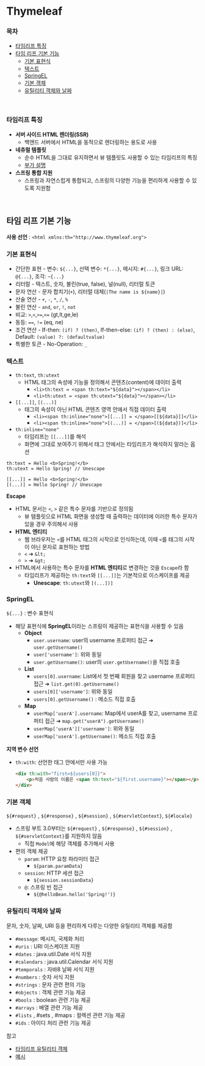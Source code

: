 # Thymeleaf

### 목차
- [타임리프 특징](#타임리프-특징) <br/>
- [타임 리프 기본 기능](#타임-리프-기본-기능)
  * [기본 표현식](#기본-표현식)
  * [텍스트](#텍스트)
  * [SpringEL](#SpringEL)
  * [기본 객체](#기본-객체)
  * [유틸리티 객체와 날짜](#유틸리티-객체와-날짜)
  
<br/>

### 타임리프 특징

- **서버 사이드 HTML 렌더링(SSR)**
  - 백엔드 서버에서 HTML을 동적으로 렌더링하는 용도로 사용
- **네츄럴 템플릿**
  - 순수 HTML을 그대로 유지하면서 뷰 템플릿도 사용할 수 있는 타임리프의 특징
  - [부가 설명](https://github.com/jmxx219/Spring-Study/blob/main/item-service/README.md#thymeleaf)
- **스프링 통합 지원**
  - 스프링과 자연스럽게 통합되고, 스프링의 다양한 기능을 편리하게 사용할 수 있도록 지원함

<br/>

## 타임 리프 기본 기능

**사용 선언** : `<html xmlns:th="http://www.thymeleaf.org">`

### 기본 표현식
- 간단한 표현 - 변수: `${...}`, 선택 변수: `*{...}`, 메시지: `#{...}`, 링크 URL: `@{...}`, 조각: `~{...}`
- 리터럴 - 텍스트, 숫자, 불린(true, false), 널(null), 리터럴 토큰
- 문자 연산 - 문자 합치기(`+`), 리터럴 대체(`|The name is ${name}|`)
- 산술 연산 - `+`, `-`, `*`, `/`, `%`
- 불린 연산 - `and`, `or`, `!`, `not`
- 비교: `>`,`<`,`>=`,`<=` (gt,lt,ge,le)
- 동등:  `==`, `!=` (eq, ne)
- 조건 연산 - If-then: `(if) ? (then)`, If-then-else: `(if) ? (then) : (else)`, Default: `(value) ?: (defaultvalue)`
- 특별한 토큰 -  No-Operation: `_`


### 텍스트

- `th:text`, `th:utext`
  - HTML 태그의 속성에 기능을 정의해서 콘텐츠(content)에 데이터 출력
    - `<li>th:text = <span th:text="${data}"></span></li>`
    - `<li>th:utext = <span th:utext="${data}"></span></li>`
- `[[...]]`, `[(...)]`
  - 태그의 속성이 아닌 HTML 콘텐츠 영역 안에서 직접 데이터 출력
    - `<li><span th:inline="none">[[...]] = </span>[[${data}]]</li>`
    - `<li><span th:inline="none">[(...)] = </span>[(${data})]</li>`
- `th:inline="none"`
  - 타임리프는 `[[...]]`를 해석
  - 화면에 그대로 보여주기 위해서 태그 안에서는 타임리프가 해석하지 말라는 옵션

```
th:text = Hello <b>Spring!</b>
th:utext = Hello Spring! // Unescape

[[...]] = Hello <b>Spring!</b>
[(...)] = Hello Spring! // Unescape
```

**Escape**

- HTML 문서는 `<`, `>` 같은 특수 문자를 기반으로 정의됨
    - 뷰 템플릿으로 HTML 화면을 생성할 때 출력하는 데이터에 이러한 특수 문자가 있을 경우 주의해서 사용
- **HTML 엔티티**
    - 웹 브라우저는 `<`를 HTML 태그의 시작으로 인식하는데, 이때 `<`를 태그의 시작이 아닌 문자로 표현하는 방법
    - `<` ➔ `&lt;`
    - `>` ➔ `&gt;`
- HTML에서 사용하는 특수 문자를 **HTML 엔티티**로 변경하는 것을 `Escape`라 함
    - 타임리프가 제공하는 `th:text`와 `[[...]]`는 기본적으로 이스케이프를 제공
        - **Unescape**: `th:utext`와 `[(...])]`


### SpringEL

`${...}` : 변수 표현식
  - 해당 표현식에 **SpringEL**이라는 스프링이 제공하는 표현식을 사용할 수 있음
    - **Object**
      - `user.username`: user의 username 프로퍼티 접근 ➔ `user.getUsername()`
      - `user['username']`: 위와 동일
      - `user.getUsername()`: user의 `user.getUsername()`을 직접 호출
    - **List**
      - `users[0].username`: List에서 첫 번째 회원을 찾고 username 프로퍼티 접근 ➔ `list.get(0).getUsername()`
      - `users[0]['username']`: 위와 동일
      - `users[0].getUsername()` : 메소드 직접 호출
    - **Map**
      - `userMap['userA'].username`: Map에서 userA를 찾고, username 프로퍼티 접근 ➔ `map.get("userA").getUsername()`
      - `userMap['userA']['username']`: 위와 동일
      - `userMap['userA'].getUsername()`: 메소드 직접 호출

**지역 변수 선언**
- `th:with`: 선언한 태그 안에서만 사용 가능
    ```html
    <div th:with="first=${users[0]}">
        <p>처음 사람의 이름은 <span th:text="${first.username}"></span></p>
    </div>
    ```
  
### 기본 객체

`${#request}` , `${#response}` , `${#session}` , `${#servletContext}`, `${#locale}`

- 스프링 부트 3.0부터는 `${#request}` , `${#response}` , `${#session}` , `${#servletContext}`를 지원하지 않음
  - 직접 `Model`에 해당 객체를 추가해서 사용
- 편의 객체 제공
  - `param`: HTTP 요청 파라미터 접근
    - `${param.paramData}`
  - `session`: HTTP 세션 접근
    - `${session.sessionData}`
  - `@`: 스프링 빈 접근
    - `${@helloBean.hello('Spring!')}`


### 유틸리티 객체와 날짜

문자, 숫자, 날짜, URI 등을 편리하게 다루는 다양한 유틸리티 객체를 제공함
- `#message`: 메시지, 국제화 처리
- `#uris` : URI 이스케이프 지원
- `#dates` : java.util.Date 서식 지원 
- `#calendars` : java.util.Calendar 서식 지원 
- `#temporals` : 자바8 날짜 서식 지원
- `#numbers` : 숫자 서식 지원
- `#strings` : 문자 관련 편의 기능
- `#objects` : 객체 관련 기능 제공
- `#bools` : boolean 관련 기능 제공
- `#arrays` : 배열 관련 기능 제공
- `#lists` , #sets , #maps : 컬렉션 관련 기능 제공 
- `#ids` : 아이디 처리 관련 기능 제공

참고
- [타임리프 유틸리티 객체](https://www.thymeleaf.org/doc/tutorials/3.0/usingthymeleaf.html#expression-utility-objects)
- [예시](https://www.thymeleaf.org/doc/tutorials/3.0/usingthymeleaf.html#appendix-b-expression-utility-objects)



